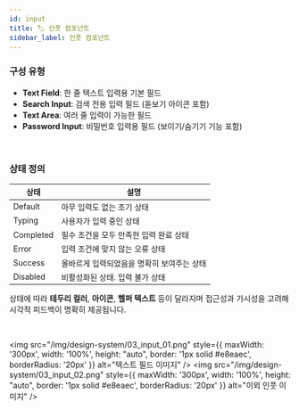 ```yaml
---
id: input
title: 🏷️ 인풋 컴포넌트
sidebar_label: 인풋 컴포넌트
---
```


### 구성 유형

* **Text Field**: 한 줄 텍스트 입력용 기본 필드
* **Search Input**: 검색 전용 입력 필드 (돋보기 아이콘 포함)
* **Text Area**: 여러 줄 입력이 가능한 필드
* **Password Input**: 비밀번호 입력용 필드 (보이기/숨기기 기능 포함)

<br/>

### 상태 정의

| 상태        | 설명                      |
| --------- | ----------------------- |
| Default   | 아무 입력도 없는 초기 상태         |
| Typing    | 사용자가 입력 중인 상태           |
| Completed | 필수 조건을 모두 만족한 입력 완료 상태  |
| Error     | 입력 조건에 맞지 않는 오류 상태      |
| Success   | 올바르게 입력되었음을 명확히 보여주는 상태 |
| Disabled  | 비활성화된 상태. 입력 불가 상태        |

상태에 따라 **테두리 컬러**, **아이콘**, **헬퍼 텍스트** 등이 달라지며
접근성과 가시성을 고려해 시각적 피드백이 명확히 제공됩니다.

<br/>

<img
  src="/img/design-system/03_input_01.png"
  style={{ maxWidth: '300px', width: '100%', height: "auto", border: '1px solid #e8eaec', borderRadius: '20px' }} 
  alt="텍스트 필드 이미지" />
<img
  src="/img/design-system/03_input_02.png"
  style={{ maxWidth: '300px', width: '100%', height: "auto", border: '1px solid #e8eaec', borderRadius: '20px' }} 
  alt="이외 인풋 이미지" />